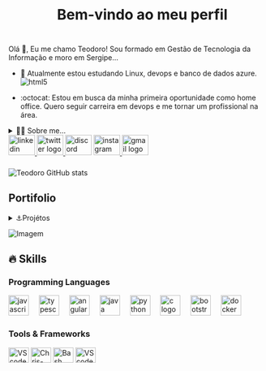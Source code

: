 <!--título-->
<div id="user-content-toc">
  <ul align="center">
    <summary><h1 style="display: inline-block">Bem-vindo ao meu perfil</h1></summary>
</div>


###
</div>
<!-- Presentation -->
<p>
  Olá 👋, Eu me chamo Teodoro! Sou formado em Gestão de Tecnologia da Informação e moro em Sergipe...

  - 🌱 Atualmente estou estudando Linux, devops e banco de dados azure. <img align="center" alt="html5" src="https://img.shields.io/badge/Edx-193A3E?style=for-the-badge&logo=edx&logoColor=white" />

  - :octocat: Estou em busca da minha primeira oportunidade como home office. Quero seguir carreira em devops e me tornar um profissional na área.
</p>

<!-- Dropdown -->
<details>
  <summary>👨‍💻 Sobre me...</summary>

  - 💬 Estudo Análise de Sistemas e trabalho com a parte técnica de TI há mais de 4 anos, principalmente hardware e sistemas. Ah, e já dei aulas de informática para um monte de gente bacana, mais de 30 alunos! 💻✨
Agora estou embarcando na Escola da Nuvem, onde estou descobrindo os segredos e truques da nuvem AWS. Tudo isso porque meu objetivo é ser um ninja DevOps! 🚀🌐 


  - ⚡ Gosto de viajar, nas horas vagas pratico esportes como jogar futebol e andar de skate. Sou músico não só de igreja mas faço parte de uma associação musical chamada LiraCarlosGomes e toco alguns instrumentos como violão, sax alto, clarinete, flauta, gaita. Gosto de ler, seja um bom livro, além de assistir filmes, séries e animes.. \o/
</details>
<!--Redes Sociais-->
<div align="left">
  <a href="https://www.linkedin.com/in/teodoro-rodrigues/" target="_blank">
    <img src="https://raw.githubusercontent.com/maurodesouza/profile-readme-generator/master/src/assets/icons/social/linkedin/default.svg" width="52" height="40" alt="linkedin logo"  />
  </a>
  <a href="https://twitter.com/TeodoroLuques" target="_blank">
    <img src="https://raw.githubusercontent.com/maurodesouza/profile-readme-generator/master/src/assets/icons/social/twitter/default.svg" width="52" height="40" alt="twitter logo"  />
  </a>
  <img src="https://raw.githubusercontent.com/maurodesouza/profile-readme-generator/master/src/assets/icons/social/discord/default.svg" width="52" height="40" alt="discord logo"  />
  <a href="https://www.instagram.com/teodoro.rl/" target="_blank">
    <img src="https://raw.githubusercontent.com/maurodesouza/profile-readme-generator/master/src/assets/icons/social/instagram/default.svg" width="52" height="40" alt="instagram logo"  />
  </a>
  <img src="https://raw.githubusercontent.com/maurodesouza/profile-readme-generator/master/src/assets/icons/social/gmail/default.svg" width="52" height="40" alt="gmail logo"  />
</div>

###

<!-- Links -->

<!-- GithubStats -->
![Teodoro GitHub stats](https://github-readme-stats.vercel.app/api?username=Teodoro-RuyLuques&show_icons=true&theme=dark&count_private=true)

<!-- Portifólio -->
## Portifolio

<details>
  <summary>⚓Projétos </summary>

  - Iniciais: <br>
 ▫ [Landing page Dio-Santander](https://github.com/Teodoro-RuyLuques/Dio-Santander)<br>
 ▫ [Projeto-to-do-list](https://github.com/Teodoro-RuyLuques/projeto-to-do-list)<br>
 ▫ [Instagram](https://github.com/Teodoro-RuyLuques/instagram-com-flexbox)<br>
 
  - Principais DevOps: 


  - Meus Estudos:
 ▫ [Dio-BD-Relacional](https://github.com/Teodoro-RuyLuques/Alguns-comandos-de-SGBD)<br>

 
</details>

<!-- GIF -->
<p align="left">
  <img align="center" src="https://github.com/VariableBee/VariableBee/assets/77739311/4e9f41af-6b57-49a7-b15a-74322e96b4d7" alt="Imagem">
</p>

## 🔥 Skills
<!-- Skills: Programming Languages -->
  <div style="flex-basis: 48%;">
    <h3>Programming Languages</h3>
   <div align="left">
  <img src="https://cdn.jsdelivr.net/gh/devicons/devicon/icons/javascript/javascript-original.svg" height="40" alt="javascript logo"  />
  <img width="12" />
  <img src="https://cdn.jsdelivr.net/gh/devicons/devicon/icons/typescript/typescript-original.svg" height="40" alt="typescript logo"  />
  <img width="12" />
  <img src="https://cdn.jsdelivr.net/gh/devicons/devicon/icons/angularjs/angularjs-original.svg" height="40" alt="angularjs logo"  />
  <img width="12" />
  <img src="https://cdn.jsdelivr.net/gh/devicons/devicon/icons/java/java-original.svg" height="40" alt="java logo"  />
  <img width="12" />
  <img src="https://cdn.jsdelivr.net/gh/devicons/devicon/icons/python/python-original.svg" height="40" alt="python logo"  />
  <img width="12" />
  <img src="https://cdn.jsdelivr.net/gh/devicons/devicon/icons/c/c-original.svg" height="40" alt="c logo"  />
  <img width="12" />
  <img src="https://cdn.jsdelivr.net/gh/devicons/devicon/icons/bootstrap/bootstrap-original.svg" height="40" alt="bootstrap logo"  />
  <img width="12" />
  <img src="https://cdn.jsdelivr.net/gh/devicons/devicon/icons/docker/docker-original.svg" height="40" alt="docker logo"  />
 
</div>

###


###

  
  <!-- Skills: Tools & Frameworks -->
  <div style="flex-basis: 48%;">
    <h3>Tools & Frameworks</h3>
    <img align="center" alt="VScode" height="30" width="40" src="https://cdn.jsdelivr.net/gh/devicons/devicon/icons/vscode/vscode-original.svg">
    <img align="center" alt="Chris-AWS" height="30" width="40" src="https://cdn.jsdelivr.net/gh/devicons/devicon/icons/git/git-original.svg">
    <img align="center" alt="Bash" height="30" width="40" src="https://cdn.jsdelivr.net/gh/devicons/devicon/icons/bash/bash-original.svg">
    <img align="center" alt="VScode" height="30" width="40"src="https://cdn.jsdelivr.net/gh/devicons/devicon/icons/visualstudio/visualstudio-plain.svg" height="40" alt="visualstudio logo"  />
  </div>
  

<div align="left">
 
</div>

###
